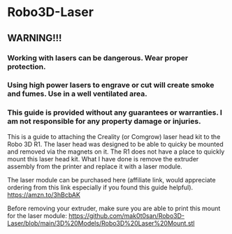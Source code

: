 # Robo3D-Laser


## WARNING!!! 
### Working with lasers can be dangerous.  Wear proper protection. 
### Using high power lasers to engrave or cut will create smoke and fumes. Use in a well ventilated area.
### This guide is provided without any guarantees or warranties.  I am not responsible for any property damage or injuries.





This is a guide to attaching the Creality (or Comgrow) laser head kit to the Robo 3D R1.  The laser head was designed to be able to quicky be mounted and removed via the magnets on it.  The R1 does not have a place to quickly mount this laser head kit.  What I have done is remove the extruder assembly from the printer and replace it with a laser module.

The laser module can be purchased here (affiliate link, would appreciate ordering from this link especially if you found this guide helpful).
https://amzn.to/3hBcbAK

Before removing your extruder, make sure you are able to print this mount for the laser module: https://github.com/mak0t0san/Robo3D-Laser/blob/main/3D%20Models/Robo3D%20Laser%20Mount.stl

